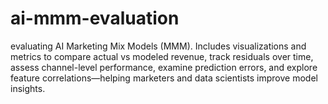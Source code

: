 # ai-mmm-evaluation
evaluating AI Marketing Mix Models (MMM). Includes visualizations and metrics to compare actual vs modeled revenue, track residuals over time, assess channel-level performance, examine prediction errors, and explore feature correlations—helping marketers and data scientists improve model insights.
